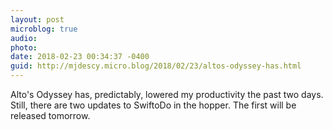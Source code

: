 ```yaml
---
layout: post
microblog: true
audio: 
photo: 
date: 2018-02-23 00:34:37 -0400
guid: http://mjdescy.micro.blog/2018/02/23/altos-odyssey-has.html
---
```

Alto's Odyssey has, predictably, lowered my productivity the past two days. Still, there are two updates to SwiftoDo in the hopper. The first will be released tomorrow.
